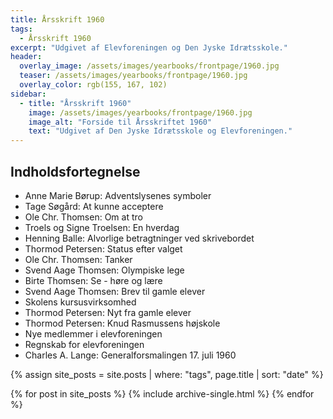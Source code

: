 ```yaml
---
title: Årsskrift 1960
tags:
  - Årsskrift 1960
excerpt: "Udgivet af Elevforeningen og Den Jyske Idrætsskole."
header:
  overlay_image: /assets/images/yearbooks/frontpage/1960.jpg
  teaser: /assets/images/yearbooks/frontpage/1960.jpg
  overlay_color: rgb(155, 167, 102)
sidebar:
  - title: "Årsskrift 1960"
    image: /assets/images/yearbooks/frontpage/1960.jpg
    image_alt: "Forside til Årsskriftet 1960"
    text: "Udgivet af Den Jyske Idrætsskole og Elevforeningen."
---
```


## Indholdsfortegnelse

- Anne Marie Børup: Adventslysenes symboler
- Tage Søgård: At kunne acceptere
- Ole Chr. Thomsen: Om at tro
- Troels og Signe Troelsen: En hverdag
- Henning Balle: Alvorlige betragtninger ved skrivebordet
- Thormod Petersen: Status efter valget
- Ole Chr. Thomsen: Tanker
- Svend Aage Thomsen: Olympiske lege
- Birte Thomsen: Se - høre og lære
- Svend Aage Thomsen: Brev til gamle elever
- Skolens kursusvirksomhed
- Thormod Petersen: Nyt fra gamle elever
- Thormod Petersen: Knud Rasmussens højskole
- Nye medlemmer i elevforeningen
- Regnskab for elevforeningen
- Charles A. Lange: Generalforsmalingen 17. juli 1960

{% assign site_posts = site.posts | where: "tags", page.title | sort: "date" %}

<div class="grid__wrapper">
  {% for post in site_posts %}
    {% include archive-single.html %}
  {% endfor %}
</div>
